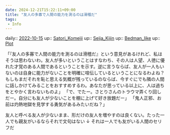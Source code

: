 ```yaml
---
date: 2024-12-21T15:22:11+09:00
title: "友人の多寡で人間の能力を測るのは滑稽だ"
tags:
 - Info
---
```


daily:: [2022-10-15](Daily_Note/2022-10-15.md)
up:: [Satori_Komeiji](../Bar/Novel/Touhou_Project/Satori_Komeiji.md)
up:: [Seija_Kijin](../Bar/Novel/Touhou_Project/Seija_Kijin.md)
up:: [Bedman_like](../Bar/Novel/Topics/Bedman_like.md)
up:: [Plot](../Bar/Novel/Chaos/Plot.md)

「『友人の多寡で人間の能力を測るのは滑稽だ』という意見があるけれど、私はそうは思わないわ。友人が多いということはすなわち、その人は人望、人徳に優れた才覚のある人間であるということを示す。逆に言うならば、友人が一人もいないのは自身に能力がないことを明確に喧伝しているということになるわよね？もしもまだそれを恥と思える気概が残っているのならば、今すぐにでも隣の人間に話しかけてみることをおすすめするわ。あなたが思っている以上に、人は過ちをとやかく言わないものよ」
「で、でたー。さとりさんのトラウマ弄くり回しだー。自分にも友人が少ないことを棚に上げて好き放題だー」
「鬼人正邪、お前は灼熱地獄を見学する勇気があるみたいだね？」

友人と呼べる友人が少ないまま、形だけの友人を増やすのは良くない。たった一人でも親友がいるならそれで文句はない
↓
それは一人でも友がいる人間のセリフだ